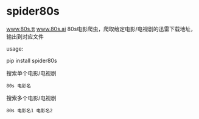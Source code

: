 # spider80s

www.80s.tt www.80s.ai
80s电影爬虫，爬取给定电影/电视剧的迅雷下载地址，输出到对应文件

usage:

pip install spider80s

搜索单个电影/电视剧

```commandline
80s 电影名
```
搜索多个电影/电视剧
```commandline
80s 电影名1 电影名2
```


